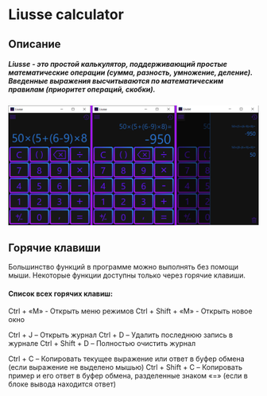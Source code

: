 # Liusse calculator #

## Описание ##

##### Liusse - это простой калькулятор, поддерживающий простые математические операции (сумма, разность, умножение, деление). Введенные выражения высчитываются по математическим правилам (приоритет операций, скобки). #####

![alt text](LiusseDemo.png)

## Горячие клавиши ##

Большинство функций в программе можно выполнять без помощи мыши. Некоторые функции доступны только через горячие клавиши.

#### Список всех горячих клавиш: ####
Ctrl + «M» - Открыть меню режимов 
Ctrl + Shift + «M» - Открыть новое окно

Ctrl + J – Открыть журнал 
Ctrl + D – Удалить последнюю запись в журнале 
Ctrl + Shift + D – Полностью очистить журнал

Ctrl + C – Копировать текущее выражение или ответ в буфер обмена (если выражение не выделено мышью) 
Ctrl + Shift + C – Копировать пример и его ответ в буфер обмена, разделенные знаком «=» (если в блоке вывода находится ответ)
